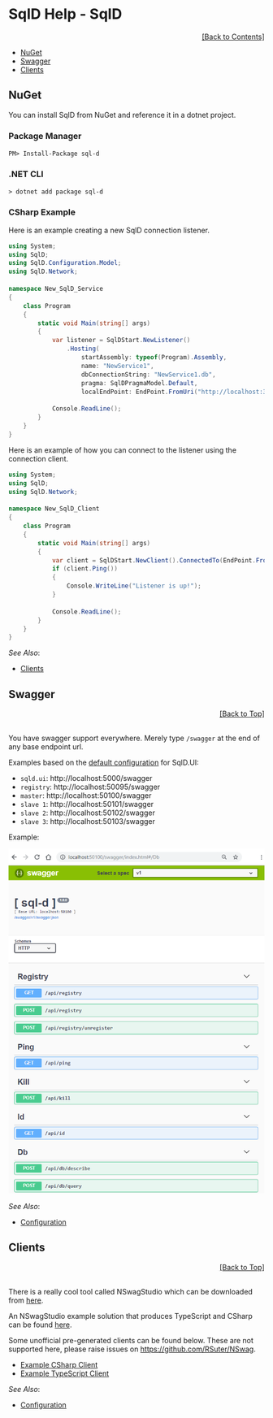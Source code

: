 ﻿# SqlD Help - SqlD

<div align="right">
	<a href="https://github.com/RealOrko/sql-d/blob/master/docs/_.md#sqld-help---contents">[Back to Contents]</a>
</div>

  * [NuGet](#nuget)
  * [Swagger](#swagger)
  * [Clients](#clients)

## NuGet

You can install SqlD from NuGet and reference it in a dotnet project. 

### Package Manager
```
PM> Install-Package sql-d
```

### .NET CLI
```
> dotnet add package sql-d
```

### CSharp Example

Here is an example creating a new SqlD connection listener.

```csharp
using System;
using SqlD;
using SqlD.Configuration.Model;
using SqlD.Network;

namespace New_SqlD_Service
{
    class Program
    {
        static void Main(string[] args)
        {
            var listener = SqlDStart.NewListener()
                .Hosting(
                    startAssembly: typeof(Program).Assembly, 
                    name: "NewService1", 
                    dbConnectionString: "NewService1.db", 
                    pragma: SqlDPragmaModel.Default, 
                    localEndPoint: EndPoint.FromUri("http://localhost:3020"));

            Console.ReadLine();
        }
    }
}
```

Here is an example of how you can connect to the listener using the connection client.

```csharp
using System;
using SqlD;
using SqlD.Network;

namespace New_SqlD_Client
{
    class Program
    {
        static void Main(string[] args)
        {
            var client = SqlDStart.NewClient().ConnectedTo(EndPoint.FromUri("http://localhost:3020"));
            if (client.Ping())
            {
                Console.WriteLine("Listener is up!");
            }

            Console.ReadLine();
        }
    }
}
```

 *See Also*:

  - [Clients](#clients)

## Swagger

<div align="right">
	<a href="#sqld-help---sqld">[Back to Top]</a>
</div>
<br/>

You have swagger support everywhere. Merely type `/swagger` at the end of any base endpoint url. 

Examples based on the [default configuration](https://github.com/RealOrko/sql-d/blob/master/docs/configuration.md#defaults) for SqlD.UI:

 - `sqld.ui`: http://localhost:5000/swagger
 - `registry`: http://localhost:50095/swagger
 - `master`: http://localhost:50100/swagger 
 - `slave 1`: http://localhost:50101/swagger
 - `slave 2`: http://localhost:50102/swagger
 - `slave 3`: http://localhost:50103/swagger

Example:

![Swagger - UI](https://github.com/RealOrko/sql-d/blob/master/docs/images/sqld/swagger.png)

 *See Also*:

  - [Configuration](https://github.com/RealOrko/sql-d/blob/master/docs/configuration.md)

## Clients

<div align="right">
	<a href="#sqld-help---sqld">[Back to Top]</a>
</div>
<br/>

There is a really cool tool called NSwagStudio which can be downloaded from [here](https://github.com/RSuter/NSwag/wiki/NSwagStudio).

An NSwagStudio example solution that produces TypeScript and CSharp can be found [here](https://github.com/RealOrko/sql-d/blob/master/src/clients/sql-d.clients.nswag).

Some unofficial pre-generated clients can be found below. These are not supported here, please raise issues on https://github.com/RSuter/NSwag.

 - [Example CSharp Client](https://github.com/RealOrko/sql-d/blob/master/src/clients/csharp/Client.cs)
 - [Example TypeScript Client](https://github.com/RealOrko/sql-d/blob/master/src/clients/typescript/Client.ts)

 *See Also*:

  - [Configuration](https://github.com/RealOrko/sql-d/blob/master/docs/configuration.md)


